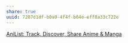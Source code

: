 ```yaml
---
share: true
uuid: 7287d1df-b0a9-4f4f-b64e-eff8a33c722e
---
```

[AniList: Track, Discover, Share Anime & Manga](https://anilist.co/)

